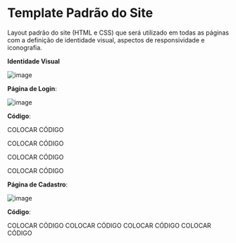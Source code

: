 # Template Padrão do Site

Layout padrão do site (HTML e CSS) que será utilizado em todas as páginas com a definição de identidade visual, aspectos de responsividade e iconografia.

**Identidade Visual**

![image](https://user-images.githubusercontent.com/126628545/235776017-7967d892-aa8d-4992-839b-d15f89fc4023.png)

**Página de Login**:

![image](https://github.com/ICEI-PUC-Minas-PMV-ADS/pmv-ads-2023-1-e1-proj-web-t06-musica/assets/126628545/20e512a6-dd60-4a6a-a7cb-de70c5b3366e)

**Código**:  

COLOCAR CÓDIGO

COLOCAR CÓDIGO

COLOCAR CÓDIGO

COLOCAR CÓDIGO








**Página de Cadastro**:

![image](https://github.com/ICEI-PUC-Minas-PMV-ADS/pmv-ads-2023-1-e1-proj-web-t06-musica/assets/126628545/9507fcd1-c06b-4d79-9394-d007cc662295)

**Código**:

COLOCAR CÓDIGO
COLOCAR CÓDIGO
COLOCAR CÓDIGO
COLOCAR CÓDIGO








